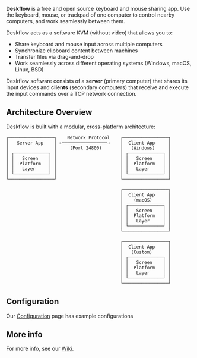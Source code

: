 <!-- (https://github.com/user-attachments/assets/f005b958-24df-4f4a-9bfd-4f834dae59d6) -->

**Deskflow** is a free and open source keyboard and mouse sharing app.
Use the keyboard, mouse, or trackpad of one computer to control nearby computers,
and work seamlessly between them.

Deskflow acts as a software KVM (without video) that allows you to:
- Share keyboard and mouse input across multiple computers
- Synchronize clipboard content between machines
- Transfer files via drag-and-drop
- Work seamlessly across different operating systems (Windows, macOS, Linux, BSD)

Deskflow software consists of a **server** (primary computer) that shares its input devices and **clients** (secondary computers) that receive and execute the input commands over a TCP network connection.

## Architecture Overview

Deskflow is built with a modular, cross-platform architecture:

```
┌─────────────────┐    Network Protocol    ┌─────────────────┐
│   Server App    │ ←─────────────────→    │  Client App     │
│                 │     (Port 24800)       │   (Windows)     │
│ ┌─────────────┐ │                        │ ┌─────────────┐ │
│ │   Screen    │ │                        │ │   Screen    │ │
│ │  Platform   │ │                        │ │  Platform   │ │
│ │   Layer     │ │                        │ │   Layer     │ │
│ └─────────────┘ │                        │ └─────────────┘ │
└─────────────────┘                        └─────────────────┘

                                           ┌─────────────────┐
                                           │  Client App     │
                                           │    (macOS)      │
                                           │ ┌─────────────┐ │
                                           │ │   Screen    │ │
                                           │ │  Platform   │ │
                                           │ │   Layer     │ │
                                           │ └─────────────┘ │
                                           └─────────────────┘

                                           ┌─────────────────┐
                                           │  Client App     │
                                           │   (Custom)      │
                                           │ ┌─────────────┐ │
                                           │ │   Screen    │ │
                                           │ │  Platform   │ │
                                           │ │   Layer     │ │
                                           │ └─────────────┘ │
                                           └─────────────────┘
```

## Configuration
Our [Configuration] page has example configurations


## More info

For more info, see our [Wiki](https://github.com/deskflow/deskflow/wiki).

[Configuration]:configuration.md
